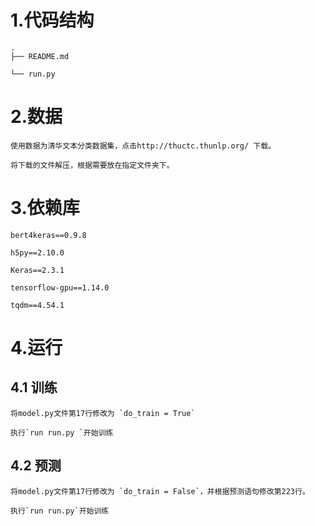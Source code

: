 # 1.代码结构

	.
	├── README.md

	└── run.py


# 2.数据

	使用数据为清华文本分类数据集，点击http://thuctc.thunlp.org/ 下载。

	将下载的文件解压，根据需要放在指定文件夹下。

# 3.依赖库

	bert4keras==0.9.8

	h5py==2.10.0 
	 
	Keras==2.3.1
	 
	tensorflow-gpu==1.14.0
	 
	tqdm==4.54.1


# 4.运行

## 4.1 训练

	将model.py文件第17行修改为 `do_train = True`

	执行`run run.py `开始训练

## 4.2 预测

	将model.py文件第17行修改为 `do_train = False`，并根据预测语句修改第223行。

	执行`run run.py`开始训练

